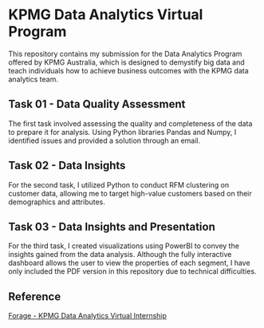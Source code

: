 # KPMG Data Analytics Virtual Program

This repository contains my submission for the Data Analytics Program offered by KPMG Australia, which is designed to demystify big data and teach individuals how to achieve business outcomes with the KPMG data analytics team.

## Task 01 - Data Quality Assessment

The first task involved assessing the quality and completeness of the data to prepare it for analysis. Using Python libraries Pandas and Numpy, I identified issues and provided a solution through an email.

## Task 02 - Data Insights

For the second task, I utilized Python to conduct RFM clustering on customer data, allowing me to target high-value customers based on their demographics and attributes.

## Task 03 - Data Insights and Presentation

For the third task, I created visualizations using PowerBI to convey the insights gained from the data analysis. Although the fully interactive dashboard allows the user to view the properties of each segment, I have only included the PDF version in this repository due to technical difficulties.

## Reference
[Forage - KPMG Data Analytics Virtual Internship](https://www.theforage.com/virtual-internships/theme/m7W4GMqeT3bh9Nb2c/KPMG-Data-Analytics-Virtual-Internship)
